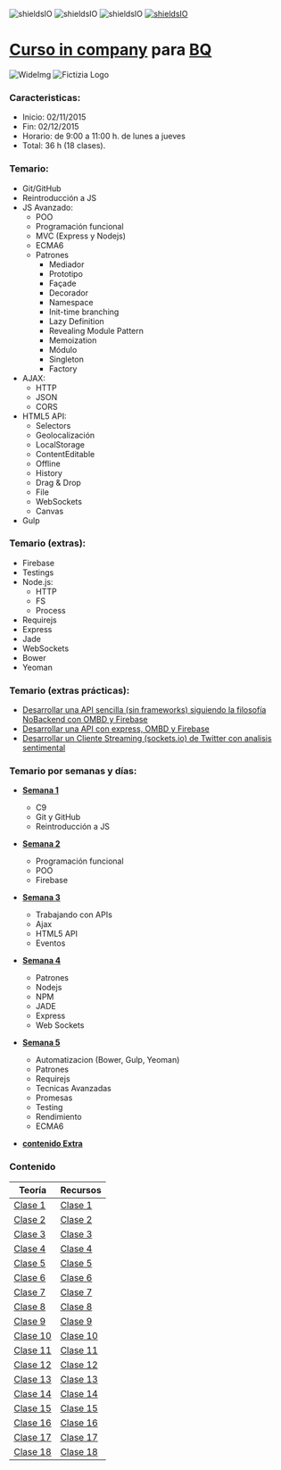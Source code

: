 ![shieldsIO](https://img.shields.io/github/issues/UlisesGascon/Curso-in-comany-BQ.svg)
![shieldsIO](https://img.shields.io/github/forks/UlisesGascon/Curso-in-comany-BQ.svg)
![shieldsIO](https://img.shields.io/github/stars/UlisesGascon/Curso-in-comany-BQ.svg)
[![shieldsIO](https://img.shields.io/badge/Fictizia-Curso%20in%20Company-blue.svg)](http://www.fictizia.com/incompany/)


# [Curso in company](http://www.fictizia.com/incompany/) para [BQ](http://www.bq.com/es/)

![WideImg](http://www.fictizia.com/assets/styles/styleImgs/wideBox/wideImg-formacion-empresas.png)
![Fictizia Logo](https://media.licdn.com/media/p/1/000/1ed/254/29475de.png)

### Caracteristicas:
- Inicio: 02/11/2015
- Fin: 02/12/2015
- Horario: de 9:00 a 11:00 h. de lunes a jueves
- Total: 36 h (18 clases). 


### Temario:

- Git/GitHub
- Reintroducción a JS
- JS Avanzado: 
    - POO
    - Programación funcional
    - MVC (Express y Nodejs)
    - ECMA6
    - Patrones
        - Mediador
        - Prototipo
        - Façade
        - Decorador
        - Namespace
        - Init-time branching
        - Lazy Definition
        - Revealing Module Pattern
        - Memoization
        - Módulo
        - Singleton
        - Factory
- AJAX:
    - HTTP
    - JSON
    - CORS
- HTML5 API:
    - Selectors
    - Geolocalización
    - LocalStorage
    - ContentEditable
    - Offline
    - History
    - Drag & Drop
    - File
    - WebSockets
    - Canvas
- Gulp

### Temario (extras):

- Firebase
- Testings
- Node.js:
    - HTTP
    - FS
    - Process
- Requirejs
- Express
- Jade
- WebSockets
- Bower
- Yeoman

### Temario (extras prácticas):

- [Desarrollar una API sencilla (sin frameworks) siguiendo la filosofía NoBackend con OMBD y Firebase](https://github.com/UlisesGascon/Curso-in-comany-BQ/tree/master/otros/movieFire/jsFire)
- [Desarrollar una API con express, OMBD y Firebase](https://github.com/UlisesGascon/Simple-API-REST-with-Firebase-and-IMBD)
- [Desarrollar un Cliente Streaming (sockets.io) de Twitter con analisis sentimental](https://github.com/UlisesGascon/twitter-sentiments)


### Temario por semanas y días:

- **[Semana 1](teoria/semana1.md)**
	- C9
	- Git y GitHub
	- Reintroducción a JS

- **[Semana 2](teoria/semana2.md)**
    - Programación funcional
    - POO
    - Firebase

- **[Semana 3](teoria/semana3.md)**
    - Trabajando con APIs
    - Ajax
    - HTML5 API
    - Eventos

- **[Semana 4](teoria/semana4.md)**
    - Patrones
    - Nodejs
    - NPM
    - JADE
    - Express
    - Web Sockets

- **[Semana 5](teoria/semana5.md)**
    - Automatizacion (Bower, Gulp, Yeoman)
    - Patrones
    - Requirejs
    - Tecnicas Avanzadas
    - Promesas
    - Testing
    - Rendimiento
    - ECMA6

- **[contenido Extra](teoria/extras.md)**

### Contenido

Teoría | Recursos
------------ | -------------
[Clase 1](teoria/semana1.md)	| [Clase 1](recursos/semana1.md)
[Clase 2](teoria/semana1.md) | [Clase 2](recursos/semana1.md)
[Clase 3](teoria/semana1.md) | [Clase 3](recursos/semana1.md)
[Clase 4](teoria/semana1.md) | [Clase 4](recursos/semana1.md)
[Clase 5](teoria/semana2.md) | [Clase 5](recursos/semana2.md)
[Clase 6](teoria/semana2.md) | [Clase 6](recursos/semana2.md)
[Clase 7](teoria/semana2.md) | [Clase 7](recursos/semana2.md)
[Clase 8](teoria/semana3.md) | [Clase 8](recursos/semana3.md)
[Clase 9](teoria/semana3.md) | [Clase 9](recursos/semana3.md)
[Clase 10](teoria/semana3.md) | [Clase 10](recursos/semana3.md)
[Clase 11](teoria/semana3.md) | [Clase 11](recursos/semana3.md)
[Clase 12](teoria/semana4.md) | [Clase 12](recursos/semana4.md)
[Clase 13](teoria/semana4.md) | [Clase 13](recursos/semana4.md)
[Clase 14](teoria/semana4.md) | [Clase 14](recursos/semana4.md)
[Clase 15](teoria/semana4.md) | [Clase 15](recursos/semana4.md)
[Clase 16](teoria/semana5.md) | [Clase 16](recursos/semana5.md)
[Clase 17](teoria/semana5.md) | [Clase 17](recursos/semana5.md)
[Clase 18](teoria/semana5.md) | [Clase 18](recursos/semana5.md)